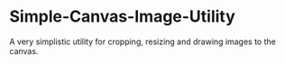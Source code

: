Simple-Canvas-Image-Utility
===========================

A very simplistic utility for cropping, resizing and drawing images to the canvas.
